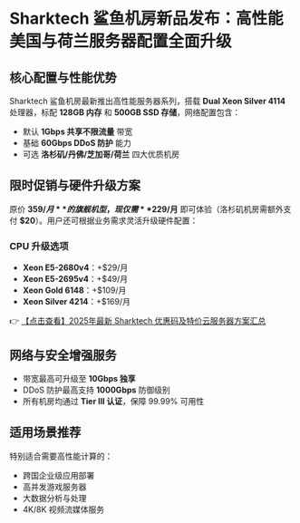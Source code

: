 # Sharktech 鲨鱼机房新品发布：高性能美国与荷兰服务器配置全面升级

## 核心配置与性能优势

Sharktech 鲨鱼机房最新推出高性能服务器系列，搭载 **Dual Xeon Silver 4114** 处理器，标配 **128GB 内存** 和 **500GB SSD 存储**，网络配置包含：

- 默认 **1Gbps 共享不限流量** 带宽
- 基础 **60Gbps DDoS 防护** 能力
- 可选 **洛杉矶/丹佛/芝加哥/荷兰** 四大优质机房

## 限时促销与硬件升级方案

原价 **$359/月** 的旗舰机型，现仅需 **$229/月** 即可体验（洛杉矶机房需额外支付 **$20**）。用户还可根据业务需求灵活升级硬件配置：

### CPU 升级选项
- **Xeon E5-2680v4**：+$29/月
- **Xeon E5-2695v4**：+$49/月  
- **Xeon Gold 6148**：+$109/月
- **Xeon Silver 4214**：+$169/月

👉 [【点击查看】2025年最新 Sharktech 优惠码及特价云服务器方案汇总](https://bit.ly/Sharktech)

## 网络与安全增强服务
- 带宽最高可升级至 **10Gbps 独享**
- DDoS 防护最高支持 **1000Gbps** 防御级别
- 所有机房均通过 **Tier III 认证**，保障 99.99% 可用性

## 适用场景推荐
特别适合需要高性能计算的：
- 跨国企业级应用部署
- 高并发游戏服务器
- 大数据分析与处理
- 4K/8K 视频流媒体服务